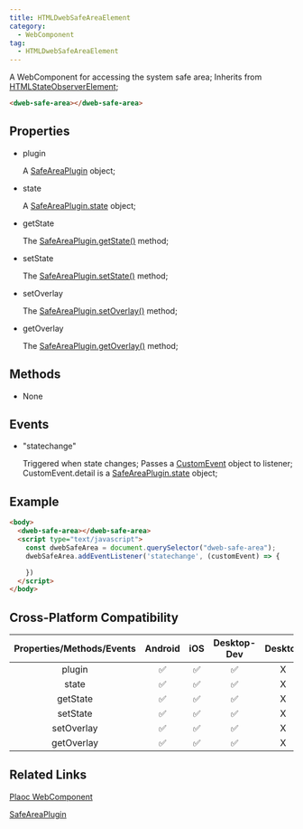 ```yaml
---
title: HTMLDwebSafeAreaElement
category:
  - WebComponent
tag:
  - HTMLDwebSafeAreaElement  
---
```


A WebComponent for accessing the system safe area;
Inherits from [HTMLStateObserverElement](../state-observer/index.md);

```html
<dweb-safe-area></dweb-safe-area>
```

## Properties

  - plugin

    A [SafeAreaPlugin](../../plugin/safe-area/index.md) object;
  
  - state

    A [SafeAreaPlugin.state](../../plugin/safe-area/state.md) object;

  - getState

    The [SafeAreaPlugin.getState()](../../plugin/safe-area/get-state.md) method;

  - setState

    The [SafeAreaPlugin.setState()](../../plugin/safe-area/set-state.md) method;

  - setOverlay

    The [SafeAreaPlugin.setOverlay()](../../plugin/safe-area/set-overlay.md) method;

  - getOverlay

    The [SafeAreaPlugin.getOverlay()](../../plugin/safe-area/get-overlay.md) method;

## Methods

  - None  

## Events

  - "statechange"

    Triggered when state changes;
    Passes a [CustomEvent](https://developer.mozilla.org/en-US/docs/Web/API/CustomEvent/CustomEvent) object to listener;
    CustomEvent.detail is a [SafeAreaPlugin.state](../../plugin/safe-area/state.md) object;

## Example
  ```html
  <body>
    <dweb-safe-area></dweb-safe-area>
    <script type="text/javascript">
      const dwebSafeArea = document.querySelector("dweb-safe-area");
      dwebSafeArea.addEventListener('statechange', (customEvent) => {

      })
    </script>
  </body>
  ```


## Cross-Platform Compatibility

| Properties/Methods/Events | Android | iOS | Desktop-Dev | Desktop |
|:------------:|:-------:|:---:|:-----------:|:-------:|
| plugin       | ✅      | ✅   | ✅           | X       | 
| state        | ✅      | ✅   | ✅           | X       |
| getState     | ✅      | ✅   | ✅           | X       |
| setState     | ✅      | ✅   | ✅           | X       |
| setOverlay   | ✅      | ✅   | ✅           | X       |
| getOverlay   | ✅      | ✅   | ✅           | X       |

## Related Links  

 [Plaoc WebComponent](../index.md)

[SafeAreaPlugin](../../plugin/safe-area/index.md)